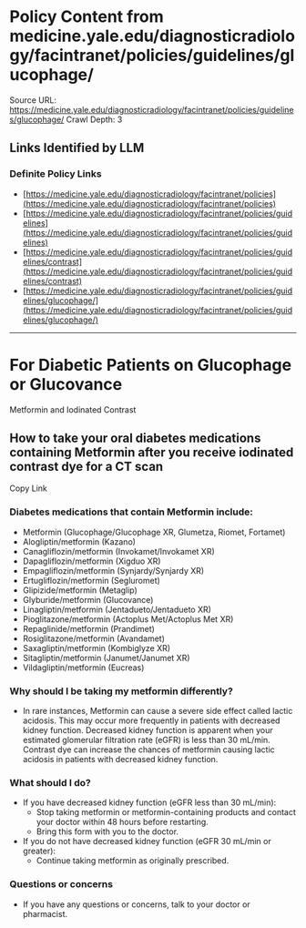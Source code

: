 # Policy Content from medicine.yale.edu/diagnosticradiology/facintranet/policies/guidelines/glucophage/

Source URL: https://medicine.yale.edu/diagnosticradiology/facintranet/policies/guidelines/glucophage/
Crawl Depth: 3

## Links Identified by LLM

### Definite Policy Links

- [https://medicine.yale.edu/diagnosticradiology/facintranet/policies](https://medicine.yale.edu/diagnosticradiology/facintranet/policies)
- [https://medicine.yale.edu/diagnosticradiology/facintranet/policies/guidelines](https://medicine.yale.edu/diagnosticradiology/facintranet/policies/guidelines)
- [https://medicine.yale.edu/diagnosticradiology/facintranet/policies/guidelines/contrast](https://medicine.yale.edu/diagnosticradiology/facintranet/policies/guidelines/contrast)
- [https://medicine.yale.edu/diagnosticradiology/facintranet/policies/guidelines/glucophage/](https://medicine.yale.edu/diagnosticradiology/facintranet/policies/guidelines/glucophage/)

---

# For Diabetic Patients on Glucophage or Glucovance

Metformin and Iodinated Contrast

## How to take your oral diabetes medications containing Metformin after you receive iodinated contrast dye for a CT scan

Copy Link

### **Diabetes medications that contain Metformin include:**

* Metformin (Glucophage/Glucophage XR, Glumetza, Riomet, Fortamet)
* Alogliptin/metformin (Kazano)
* Canagliflozin/metformin (Invokamet/Invokamet XR)
* Dapagliflozin/metformin (Xigduo XR)
* Empagliflozin/metformin (Synjardy/Synjardy XR)
* Ertugliflozin/metformin (Segluromet)
* Glipizide/metformin (Metaglip)
* Glyburide/metformin (Glucovance)
* Linagliptin/metformin (Jentadueto/Jentadueto XR)
* Pioglitazone/metformin (Actoplus Met/Actoplus Met XR)
* Repaglinide/metformin (Prandimet)
* Rosiglitazone/metformin (Avandamet)
* Saxagliptin/metformin (Kombiglyze XR)
* Sitagliptin/metformin (Janumet/Janumet XR)
* Vildagliptin/metformin (Eucreas)

### **Why should I be taking my metformin differently?**

* In rare instances, Metformin can cause a severe side effect called lactic acidosis. This may occur more frequently in patients with decreased kidney function. Decreased kidney function is apparent when your estimated glomerular filtration rate (eGFR) is less than 30 mL/min. Contrast dye can increase the chances of metformin causing lactic acidosis in patients with decreased kidney function.

### **What should I do?**

* If you have decreased kidney function (eGFR less than 30 mL/min):
  + Stop taking metformin or metformin-containing products and contact your doctor within 48 hours before restarting.
  + Bring this form with you to the doctor.
* If you do not have decreased kidney function (eGFR 30 mL/min or greater):
  + Continue taking metformin as originally prescribed.

### **Questions or concerns**

* If you have any questions or concerns, talk to your doctor or pharmacist.